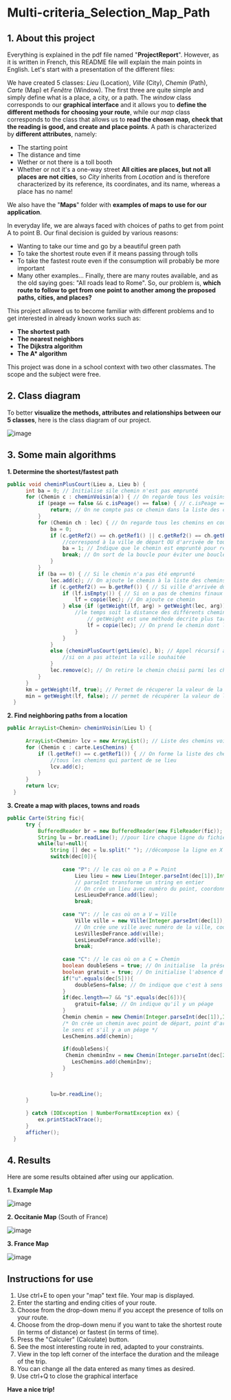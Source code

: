 # Multi-criteria_Selection_Map_Path

## **1. About this project**

Everything is explained in the pdf file named "**ProjectReport**". However, as it is written in French, this README file will explain the main points in English.
Let's start with a presentation of the different files:

We have created 5 classes: *Lieu* (Location), *Ville* (City), *Chemin* (Path), *Carte* (Map) et *Fenêtre* (Window). 
The first three are quite simple and simply define what is a place, a city, or a path. 
The *window* class corresponds to our **graphical interface** and it allows you to **define the different methods for choosing your route**, while our *map* class corresponds to the class that allows us to **read the chosen map, check that the reading is good, and create and place points**. 
A path is characterized by **different attributes**, namely: 
  - The starting point 
  - The distance and time 
  - Wether or not there is a toll booth 
  - Whether or not it's a one-way street 
**All cities are places, but not all places are not cities**, so *City* inherits from *Location* and is therefore characterized by its reference, its coordinates, and its name, whereas a place has no name! 

We also have the "**Maps**" folder with **examples of maps to use for our application**.

In everyday life, we are always faced with choices of paths to get from point A to point B. Our final decision is guided by various reasons: 
  - Wanting to take our time and go by a beautiful green path
  - To take the shortest route even if it means passing through tolls
  - To take the fastest route even if the consumption will probably be more important
  - Many other examples... 
Finally, there are many routes available, and as the old saying goes: "All roads lead to Rome". 
So, our problem is, **which route to follow to get from one point to another among the proposed paths, cities, and places?**

This project allowed us to become familiar with different problems and to get interested in already known works such as: 
- **The shortest path**
- **The nearest neighbors** 
- **The Dijkstra algorithm**
- **The A\* algorithm**

This project was done in a school context with two other classmates. The scope and the subject were free.

## **2. Class diagram**

To better **visualize the methods, attributes and relationships between our 5 classes**, here is the class diagram of our project.

![image](https://user-images.githubusercontent.com/105392989/173350728-de02c8be-72db-4ad7-aa9b-6d79a14798e1.png)

## **3. Some main algorithms**

  **1. Determine the shortest/fastest path**
  
  ```java
  public void cheminPlusCourt(Lieu a, Lieu b) {
        int ba = 0; // Initialise sile chemin n'est pas emprunté 
        for (Chemin c : cheminVoisin(a)) { // On regarde tous les voisins proches de notre lieu de départ A
            if (peage == false && c.isPeage() == false) { // c.isPeage == false indique la présence d'un péage
                return; // On ne compte pas ce chemin dans la liste des chemins voisins
            }
            for (Chemin ch : lec) { // On regarde tous les chemins en cours
                ba = 0;
                if (c.getRef2() == ch.getRef1() || c.getRef2() == ch.getRef2()) { // Si l'arrivée du chemin traitée (c) 
                    //correspond à la ville de départ OU d'arrivée de tous les chemins en cours (ch) 
                    ba = 1; // Indique que le chemin est emprunté pour regarder les autres chemins voisins
                    break; // On sort de la boucle pour éviter une boucle infinie
                }
            }
            if (ba == 0) { // Si le chemin n'a pas été emprunté
                lec.add(c); // On ajoute le chemin à la liste des chemins en cours
                if (c.getRef2() == b.getRef()) { // Si ville d'arrivée du chemin traité = ville d'arrivée souhaitée
                    if (lf.isEmpty()) { // Si on a pas de chemins finaux
                        lf = copie(lec); // On ajoute ce chemin
                    } else {if (getWeight(lf, arg) > getWeight(lec, arg)) { // On compare les "poids" donc soit 
                        //le temps soit la distance des différents chemins finaux possibles
                            // getWeight est une méthode decrite plus tard
                            lf = copie(lec); // On prend le chemin dont le temps ou la distance est le plus "petit"
                        }
                    }
                } 
                else {cheminPlusCourt(getLieu(c), b); // Appel récursif à partir de la ville d'arrivée du chemin traité 
                    //si on a pas atteint la ville souhaitée
                }
                lec.remove(c); // On retire le chemin choisi parmi les chemins en cours pour éviter de repasser dessus
            }
        }
        km = getWeight(lf, true); // Permet de récuperer la valeur de la distance du chemin final
        min = getWeight(lf, false); // permet de récupérer la valeur de la durée du chemin final
    }
  ```
  
  **2. Find neighboring paths from a location**
  
  ```java
  public ArrayList<Chemin> cheminVoisin(Lieu l) {
        
        ArrayList<Chemin> lcv = new ArrayList(); // Liste des chemins voisins
        for (Chemin c : carte.LesChemins) {
            if (l.getRef() == c.getRef1()) { // On forme la liste des chemins voisins,
                //tous les chemins qui partent de se lieu  
                lcv.add(c);
            }
        }
        return lcv;
    }  
  ```
  
  **3. Create a map with places, towns and roads**
  
  ```java
  public Carte(String fic){
        try {
            BufferedReader br = new BufferedReader(new FileReader(fic)); //pour lire un fichier
            String lu = br.readLine(); //pour lire chaque ligne du fichier
            while(lu!=null){ 
                String [] dec = lu.split(" "); //décompose la ligne en X éléments à chaque espace
                switch(dec[0]){
                    
                    case "P": // le cas où on a P = Point
                        Lieu lieu = new Lieu(Integer.parseInt(dec[1]),Integer.parseInt(dec[2]),Integer.parseInt(dec[3]));
                        // parseInt transforme un string en entier
                        // On crée un lieu avec numéro du point, coordonnée x, coordonnée y
                        LesLieuxDeFrance.add(lieu);
                        break;
                        
                    case "V": // le cas où on a V = Ville
                        Ville ville = new Ville(Integer.parseInt(dec[1]),Integer.parseInt(dec[2]),Integer.parseInt(dec[3]),dec[4]);
                        // On crée une ville avec numéro de la ville, coordonnée x, coordonnée y, nom de la ville
                        LesVillesDeFrance.add(ville);
                        LesLieuxDeFrance.add(ville);
                        break;
                        
                    case "C": // le cas où on a C = Chemin
                    boolean doubleSens = true; // On initialise  la présence d'un double sens
                    boolean gratuit = true; // On initialise l'absence d'un péage
                    if("u".equals(dec[5])){
                        doubleSens=false; // On indique que c'est à sens unique
                    }
                    if(dec.length==7 && "$".equals(dec[6])){
                        gratuit=false; // On indique qu'il y un péage
                    }
                    Chemin chemin = new Chemin(Integer.parseInt(dec[1]),Integer.parseInt(dec[2]),Integer.parseInt(dec[3]),Integer.parseInt(dec[4]),doubleSens,gratuit);
                    /* On crée un chemin avec point de départ, point d'arrivée, la longueur, la durée, 
                    le sens et s'il y a un péage */
                    LesChemins.add(chemin);
                    
                    if(doubleSens){
                     Chemin cheminInv = new Chemin(Integer.parseInt(dec[2]),Integer.parseInt(dec[1]),Integer.parseInt(dec[3]),Integer.parseInt(dec[4]),doubleSens,gratuit);
                       LesChemins.add(cheminInv);
                    }
                }
                
                
                lu=br.readLine();
        }
            
        } catch (IOException | NumberFormatException ex) {
            ex.printStackTrace();
        }
        afficher();
    }
  ```

## **4. Results**

Here are some results obtained after using our application.

  **1. Example Map**
  
![image](https://user-images.githubusercontent.com/105392989/173352385-53a9ba74-94a2-4209-8c25-bc90d75c06b8.png)

  **2. Occitanie Map** (South of France) 
  
![image](https://user-images.githubusercontent.com/105392989/173352249-0e8afdea-3dea-4a0c-9053-2a42a0609520.png)

  **3. France Map** 
  
![image](https://user-images.githubusercontent.com/105392989/173351876-5f9814b0-d1ff-4595-b90b-dbbd327b7ed6.png)

## **Instructions for use**

1. Use ctrl+E to open your "map" text file. Your map is displayed.
2. Enter the starting and ending cities of your route.
3. Choose from the drop-down menu if you accept the presence of tolls on your route.
4. Choose from the drop-down menu if you want to take the shortest route (in terms of distance) or fastest (in terms of time).
5. Press the "Calculer" (Calculate) button.
6. See the most interesting route in red, adapted to your constraints.
7. View in the top left corner of the interface the duration and the mileage of the trip.
8. You can change all the data entered as many times as desired.
9. Use ctrl+Q to close the graphical interface

**Have a nice trip!**
